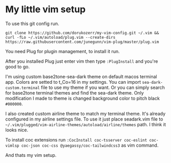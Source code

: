 # My little vim setup

To use this git config run.

`git clone https://github.com/dorukozerr/my-vim-config.git ~/.vim && curl -fLo ~/.vim/autoload/plug.vim --create-dirs https://raw.githubusercontent.com/junegunn/vim-plug/master/plug.vim`

You need Plug for plugin management, to install it run.

After you installed Plug just enter vim then type `:PlugInstall` and you're good to go.

I'm using custom base2tone-sea-dark theme on default macos terminal app. Colors are setted to t_Co=16 in my settings.
You can import `sea-dark-custom.terminal` file to use my theme if you want. Or you can simply search for base2tone terminal
themes and find the sea-dark theme. Only modification I made to theme is changed background color to pitch black `#000000`.

I also created custom airline theme to match my terminal theme. It's already configured in my airline settings file. To use
it just place seadark.vim file to `~/.vim/plugged/vim-airline-themes/autoload/airline/themes` path. I think it looks nice.

To install coc extensions run `:CocInstall coc-tsserver coc-eslint coc-vimlsp coc-json coc-css @yaegassy/coc-tailwindcss3` as vim command.

And thats my vim setup.
